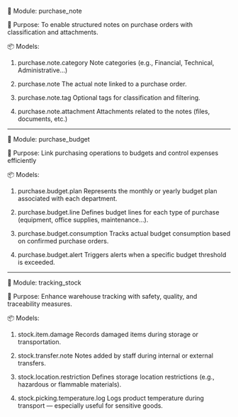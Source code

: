 🧩 Module: purchase_note

🎯 Purpose:
To enable structured notes on purchase orders with classification and attachments.

📦 Models:
1. purchase.note.category
Note categories (e.g., Financial, Technical, Administrative…)

2. purchase.note
The actual note linked to a purchase order.

3. purchase.note.tag
Optional tags for classification and filtering.
4. purchase.note.attachment
Attachments related to the notes (files, documents, etc.)
------------------------------------------------------------------------------------------------------------
🧩 Module: purchase_budget

🎯 Purpose:
Link purchasing operations to budgets and control expenses efficiently

📦 Models:
1. purchase.budget.plan
Represents the monthly or yearly budget plan associated with each department.

2. purchase.budget.line
Defines budget lines for each type of purchase (equipment, office supplies, maintenance...).

3. purchase.budget.consumption
Tracks actual budget consumption based on confirmed purchase orders.

4. purchase.budget.alert
Triggers alerts when a specific budget threshold is exceeded.
--------------------------------------------------------------------------------------------------------------

🧩 Module: tracking_stock

🎯 Purpose:
Enhance warehouse tracking with safety, quality, and traceability measures.

📦 Models:
1. stock.item.damage
Records damaged items during storage or transportation.

2. stock.transfer.note
Notes added by staff during internal or external transfers.

3. stock.location.restriction
Defines storage location restrictions (e.g., hazardous or flammable materials).

4. stock.picking.temperature.log
Logs product temperature during transport — especially useful for sensitive goods.




